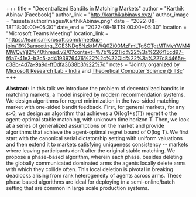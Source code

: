 +++
title = "Decentralized Bandits in Matching Markets"
author = "Karthik Abinav (Facebook)"
author_link = "http://karthikabinavs.xyz/"
author_image = "assets/authorImages/KarthikAbinav.png"
date = "2022-08-18T18:00:00+05:30"
date_end = "2022-08-18T19:00:00+05:30"
location = "Microsoft Teams Meeting"
location_link = "https://teams.microsoft.com/l/meetup-join/19%3ameeting_ZGE3NDg5NzktMWQ0Zi00MzFmLTg5OTgtMTMyYWM4MWQyYjI2%40thread.v2/0?context=%7b%22Tid%22%3a%226f15cd97-f6a7-41e3-b2c5-ad4193976476%22%2c%22Oid%22%3a%227c84465e-c38b-4d7a-9a9d-ff0dfa3638b3%22%7d"
notes = "Jointly organized by <a href = "https://www.microsoft.com/en-us/research/lab/microsoft-research-india/" target= "_blank">Microsoft Research Lab - India</a> and <a href='https://www.csa.iisc.ac.in/theoretical-computer-science/' target= "_blank">Theoretical Computer Science @ IISc</a>"
+++

<b>Abstract:</b> 
In this talk we introduce the problem of decentralized bandits in matching markets, a model inspired by modern 
recommendation systems. We design algorithms for regret minimization in the two-sided matching market with one-sided 
bandit feedback. First, for general markets, for any ε>0, we design an algorithm that achieves a O(log1+ε(T)) regret t
o the agent-optimal stable matching, with unknown time horizon T. Then, we look at a series of generalized assumptions 
on the market and provide algorithms that achieve the agent-optimal regret bound of O(log T). We first start with the 
canonical serial dictatorship setting with uniform valuations and then extend it to markets satisfying uniqueness 
consistency -- markets where leaving participants don't alter the original stable matching. We propose a phase-based 
algorithm, wherein each phase, besides deleting the globally communicated dominated arms the agents locally delete arms 
with which they collide often. This local deletion is pivotal in breaking deadlocks arising from rank heterogeneity of 
agents across arms. These phase based algorithms are ideal for deploying in a semi-online/batch setting that are common 
in large scale production systems.
